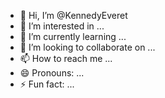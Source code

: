 - 👋 Hi, I’m @KennedyEveret
- 👀 I’m interested in ...
- 🌱 I’m currently learning ...
- 💞️ I’m looking to collaborate on ...
- 📫 How to reach me ...
- 😄 Pronouns: ...
- ⚡ Fun fact: ...

<!---
KennedyEveret/KennedyEveret is a ✨ special ✨ repository because its `README.md` (this file) appears on your GitHub profile.
You can click the Preview link to take a look at your changes.
--->
